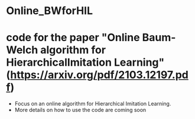 # Online_BWforHIL

# code for the paper "Online Baum-Welch algorithm for HierarchicalImitation Learning" (https://arxiv.org/pdf/2103.12197.pdf)

- Focus on an online algorithm for Hierarchical Imitation Learning.
- More details on how to use the code are coming soon
